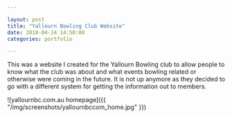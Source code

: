 ```yaml
---

layout: post
title: "Yallourn Bowling Club Website"
date: 2018-04-24 14:50:00
categories: portfolio

---
```


This was a website I created for the Yallourn Bowling club to allow people to know what the club was about and what events bowling related or otherwise were coming in the future. It is not up anymore as they decided to go with a different system for getting the information out to members.

![yallournbc.com.au homepage]({{ "/img/screenshots/yallournbccom_home.jpg" }})